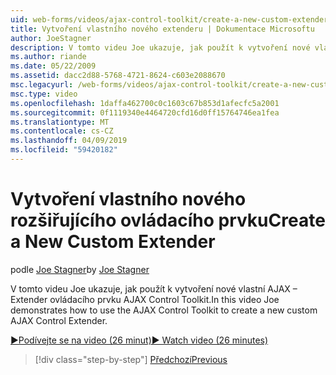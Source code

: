 ```yaml
---
uid: web-forms/videos/ajax-control-toolkit/create-a-new-custom-extender
title: Vytvoření vlastního nového extenderu | Dokumentace Microsoftu
author: JoeStagner
description: V tomto videu Joe ukazuje, jak použít k vytvoření nové vlastní AJAX – Extender ovládacího prvku AJAX Control Toolkit.
ms.author: riande
ms.date: 05/22/2009
ms.assetid: dacc2d88-5768-4721-8624-c603e2088670
msc.legacyurl: /web-forms/videos/ajax-control-toolkit/create-a-new-custom-extender
msc.type: video
ms.openlocfilehash: 1daffa462700c0c1603c67b853d1afecfc5a2001
ms.sourcegitcommit: 0f1119340e4464720cfd16d0ff15764746ea1fea
ms.translationtype: MT
ms.contentlocale: cs-CZ
ms.lasthandoff: 04/09/2019
ms.locfileid: "59420182"
---
```

# <a name="create-a-new-custom-extender"></a><span data-ttu-id="0d263-103">Vytvoření vlastního nového rozšiřujícího ovládacího prvku</span><span class="sxs-lookup"><span data-stu-id="0d263-103">Create a New Custom Extender</span></span>

<span data-ttu-id="0d263-104">podle [Joe Stagner](https://github.com/JoeStagner)</span><span class="sxs-lookup"><span data-stu-id="0d263-104">by [Joe Stagner](https://github.com/JoeStagner)</span></span>

<span data-ttu-id="0d263-105">V tomto videu Joe ukazuje, jak použít k vytvoření nové vlastní AJAX – Extender ovládacího prvku AJAX Control Toolkit.</span><span class="sxs-lookup"><span data-stu-id="0d263-105">In this video Joe demonstrates how to use the AJAX Control Toolkit to create a new custom AJAX Control Extender.</span></span>

[<span data-ttu-id="0d263-106">&#9654;Podívejte se na video (26 minut)</span><span class="sxs-lookup"><span data-stu-id="0d263-106">&#9654; Watch video (26 minutes)</span></span>](https://channel9.msdn.com/Blogs/ASP-NET-Site-Videos/create-a-new-custom-extender)

> [!div class="step-by-step"]
> [<span data-ttu-id="0d263-107">Předchozí</span><span class="sxs-lookup"><span data-stu-id="0d263-107">Previous</span></span>](editor-control-custom.md)

